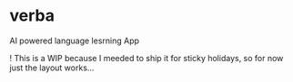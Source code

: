 # verba

AI powered language lesrning App

! This is a WIP because I meeded to ship it for sticky holidays, so for now just the layout works...